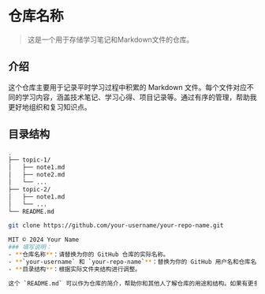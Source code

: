 # 仓库名称

> 这是一个用于存储学习笔记和Markdown文件的仓库。

## 介绍

这个仓库主要用于记录平时学习过程中积累的 Markdown 文件。每个文件对应不同的学习内容，涵盖技术笔记、学习心得、项目记录等。通过有序的管理，帮助我更好地组织和复习知识点。

## 目录结构

```bash
.
├── topic-1/
│   ├── note1.md
│   ├── note2.md
│   └── ...
├── topic-2/
│   ├── note1.md
│   └── ...
└── README.md

git clone https://github.com/your-username/your-repo-name.git

MIT © 2024 Your Name
### 填写说明：
- **仓库名称**：请替换为你的 GitHub 仓库的实际名称。
- **`your-username` 和 `your-repo-name`**：替换为你的 GitHub 用户名和仓库名。
- **目录结构**：根据实际文件夹结构进行调整。

这个 `README.md` 可以作为仓库的简介，帮助你和其他人了解仓库的用途和结构。如果有更多内容或规则，比如文件命名规范、贡献指南等，你可以进一步扩展。
